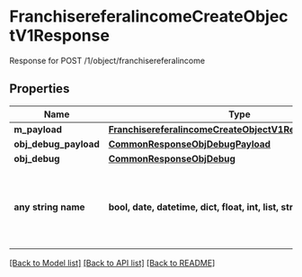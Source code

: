# FranchisereferalincomeCreateObjectV1Response

Response for POST /1/object/franchisereferalincome

## Properties
Name | Type | Description | Notes
------------ | ------------- | ------------- | -------------
**m_payload** | [**FranchisereferalincomeCreateObjectV1ResponseMPayload**](FranchisereferalincomeCreateObjectV1ResponseMPayload.md) |  | 
**obj_debug_payload** | [**CommonResponseObjDebugPayload**](CommonResponseObjDebugPayload.md) |  | [optional] 
**obj_debug** | [**CommonResponseObjDebug**](CommonResponseObjDebug.md) |  | [optional] 
**any string name** | **bool, date, datetime, dict, float, int, list, str, none_type** | any string name can be used but the value must be the correct type | [optional]

[[Back to Model list]](../README.md#documentation-for-models) [[Back to API list]](../README.md#documentation-for-api-endpoints) [[Back to README]](../README.md)


